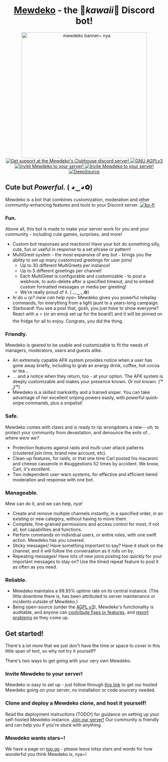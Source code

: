 <h1 align="center"><a href="https://mewdeko.tech/">Mewdeko</a> - the 🌸<em>kawaii</em>🌸 Discord bot!</h1>
<p align="center">
    <img height="400px" src="https://media.discordapp.net/attachments/915770282579484693/916912959169634334/monogatari-series-background-hd-1600x900-108924.jpg" alt="mewdeko banner~ nya"/>
    <br>
    <a href="https://discord.gg/bBcp69VMjF">
        <img src="https://discordapp.com/api/guilds/843489716674494475/widget.png" alt="Get support at the Mewdeko's Clubhouse discord server!">
    </a>
    <a href="https://opensource.org/licenses/AGPL-3.0">
        <img src="https://img.shields.io/badge/license-AGPLv3-pink" alt="GNU AGPLv3">
    </a>
    <a href="https://discord.com/oauth2/authorize?client_id=752236274261426212&scope=bot&permissions=66186303&scope=bot%20applications.commands">
        <img src="https://img.shields.io/badge/discord-add%20mewdeko!-pink" alt="Invite Mewdeko to your server!">
    </a>
    <a href="https://top.gg/bot/752236274261426212">
        <img src="https://img.shields.io/badge/top.gg-mewdeko%20nya~-pink" alt="Invite Mewdeko to your server!">
    </a>
<a href="https://deepsource.io/gh/Sylveon76/Mewdeko/?ref=repository-badge}" target="_blank"><img alt="DeepSource" title="DeepSource" src="https://deepsource.io/gh/Sylveon76/Mewdeko.svg/?label=active+issues&show_trend=true&token=VcLitooif2JEfTAH55aJS-5z"/></a>

</p>


## Cute but *Powerful.* ( ◕‿◕✿)
Mewdeko is a bot that combines customization, moderation and other community-enhancing features and tools to your Discord server.
[![ko-fi](https://ko-fi.com/img/githubbutton_sm.svg)](https://ko-fi.com/B0B03QN1K)

### Fun.
Above all, this bot is made to make your server work for you and your community - including cute games, surprises, and more!
- Custom bot responses and reactions! Have your bot do something silly, cute, fun or useful in response to a set phrase or pattern!
- MultiGreet system - the most expansive of any bot - brings you the ability to set up many customized greetings for user joins!
  - Up to 30 different MultiGreets per instance!
  - Up to 5 different greetings per channel!
  - Each MultiGreet is configurable and customizable - to post a webhook, to auto-delete after a specified timeout, and to embed custom formatted messages or media per greeting!
  - We're really proud of it. ( ◡‿◡✿)
- *hi do u rp? mew can help nya~* Mewdeko gives you powerful roleplay commands, for everything from a light jaunt to a years-long campaign.
- Starboard! You see a post that, gosh, you just *have* to show everyone? React with a ⭐ (or an emoji set up for the board!) and it will be pinned on the fridge for all to enjoy. Congrats, you did the thing.

### Friendly.
Mewdeko is geared to be usable and customizable to fit the needs of managers, moderators, users and guests alike.
- An extremely capable AFK system provides notice when a user has gone away briefly, including to grab an energy drink, coffee, hot cocoa or tea...
- ... and a notice when they return, too - at your option. The AFK system is deeply customizable and makes your presence known. *Or not known.* ( ͡° ͜ʖ ͡°)
- Mewdeko is a skilled markskitty and a trained sniper. You can take advantage of her excellent sniping powers easily, with powerful quick-snipe commands, plus a snipelist!

### Safe.
Mewdeko comes with claws and is ready to rip wrongdoers a new-- *uh,* to protect your community from devastation, and denounce the evils of... *where were we?*
- Protection features against raids and multi-user attack patterns (clustered join time, brand new account, etc).
- Clean-up features, for raids, or that one time Carl posted his macaroni and cheese casserole in #suggestions 52 times by accident. We know, Carl, it's excellent.
- Two independent user-warn systems, for effective and efficient tiered moderation and response with one bot.

### Manageable.
Mew can do it, and we can help, *nya!*
- Create and remove multiple channels instantly, in a specified order, in an existing or new category, without having to move them.
- Complete, fine-grained permissions and access control for most, if not all, bot capabilities and functions.
- Perform commands on individual users, or entire roles, with one swift action. Mewdeko has you covered.
- Sticky messages! Have something important to say? Have it stuck on the channel, and it will follow the conversation as it rolls on by.
- Repeating messages! Have lots of new joins posting too quickly for your important messages to stay on? Use the timed repeat feature to post it as often as you need.


### Reliable.
- Mewdeko maintains a 99.95% uptime rate on its central instance. (The little downtime there is, has been attributed to server maintenance or incidents outside of Mewdeko.)
- Being open-source (under the [AGPL v3](https://github.com/Sylveon76/Mewdeko/blob/main/LICENSE)), Mewdeko's functionality is auditable, and anyone can [contribute fixes or features](https://github.com/Sylveon76/Mewdeko/blob/main/CONTRIBUTING.md), and [report problems](https://github.com/Sylveon76/Mewdeko/issues) as they come up.

## Get started!
There's a lot more that we just don't have the time or space to cover in this little span of text, so why not try it yourself?

There's two ways to get going with your very own Mewdeko.
### Invite Mewdeko to your server!
Mewdeko is easy to set up - just follow through [this link](https://discord.com/oauth2/authorize?client_id=752236274261426212&scope=bot&permissions=66186303&scope=bot%20applications.commands) to get our hosted Mewdeko going on your server, no installation or code sourcery needed.
### Clone and deploy a Mewdeko clone, and host it yourself!
Read the deployment instructions (TODO!) for guidance on setting up your self-hosted Mewdeko instance.
[Join our server!](https://discord.gg/bBcp69VMjF) Our community is friendly and can help you if you're stuck with anything.

### Mewdeko wants stars~!
We have a page on [top.gg](https://top.gg/bot/752236274261426212) - please leave lotsa stars and words for how wonderful you think Mewdeko is, nya~!
